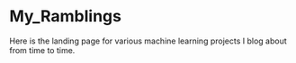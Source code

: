 # My_Ramblings
Here is the landing page for various machine learning projects I blog about from time to time.
